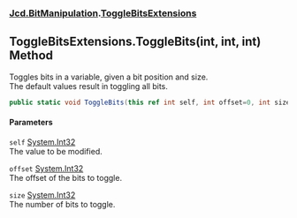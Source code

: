 ### [Jcd.BitManipulation](Jcd_BitManipulation.md 'Jcd.BitManipulation').[ToggleBitsExtensions](Jcd_BitManipulation_ToggleBitsExtensions.md 'Jcd.BitManipulation.ToggleBitsExtensions')
## ToggleBitsExtensions.ToggleBits(int, int, int) Method
Toggles bits in a variable, given a bit position and size.   
The default values result in toggling all bits.   
```csharp
public static void ToggleBits(this ref int self, int offset=0, int size=32);
```
#### Parameters
<a name='Jcd_BitManipulation_ToggleBitsExtensions_ToggleBits(int_int_int)_self'></a>
`self` [System.Int32](https://docs.microsoft.com/en-us/dotnet/api/System.Int32 'System.Int32')  
The value to be modified.
  
<a name='Jcd_BitManipulation_ToggleBitsExtensions_ToggleBits(int_int_int)_offset'></a>
`offset` [System.Int32](https://docs.microsoft.com/en-us/dotnet/api/System.Int32 'System.Int32')  
The offset of the bits to toggle.
  
<a name='Jcd_BitManipulation_ToggleBitsExtensions_ToggleBits(int_int_int)_size'></a>
`size` [System.Int32](https://docs.microsoft.com/en-us/dotnet/api/System.Int32 'System.Int32')  
The number of bits to toggle.
  
